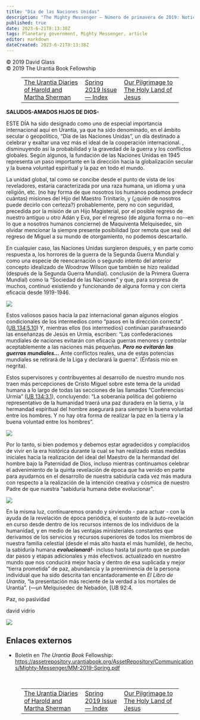 ```yaml
---
title: "Día de las Naciones Unidas"
description: "The Mighty Messenger — Número de primavera de 2019: Noticias y opiniones para los lectores de El Libro de Urantia"
published: true
date: 2023-6-21T8:13:38Z
tags: Planetary government, Mighty Messenger, article
editor: markdown
dateCreated: 2023-6-21T8:13:38Z
---
```


<p class="v-card v-sheet theme--light grey lighten-3 px-2">© 2019 David Glass<br>© 2019 The Urantia Book Fellowship</p>
<figure class="table chapter-navigator">
  <table>
    <tbody>
      <tr>
        <td>
        <a href="/en/article/Saskia_Praamsa/The_Urantia_Diaries_of_Harold_and_Martha_Sherman">
          <span class="mdi mdi-arrow-left-drop-circle"></span><span class="pl-2">The Urantia Diaries of Harold and Martha Sherman</span>
        </a>
        </td>
        <td>
        <a href="/en/index/articles_mighty_messenger#spring-2019-issue">
          <span class="mdi mdi-book-open-variant"></span><span class="pl-2">Spring 2019 Issue — Index</span>
        </a>
        </td>
        <td>
        <a href="/en/article/Jacky_Koury_and_others/Our_Pilgrimage_to_The_Holy_Land_of_Jesus">
          <span class="pr-2">Our Pilgrimage to The Holy Land of Jesus</span><span class="mdi mdi-arrow-right-drop-circle"></span>
        </a>
        </td>
      </tr>
    </tbody>
  </table>
</figure>



**SALUDOS-AMADOS HIJOS DE DIOS-**

ESTE DÍA ha sido designado como uno de especial importancia internacional aquí en Urantia, ya que ha sido denominado, en el ámbito secular o geopolítico, “Día de las Naciones Unidas”, un día destinado a celebrar y exaltar una vez más el ideal de la cooperación internacional. , disminuyendo así la probabilidad y la gravedad de la guerra y los conflictos globales. Según algunos, la fundación de las Naciones Unidas en 1945 representa un paso importante en la dirección hacia la globalización secular y la buena voluntad espiritual y la paz en todo el mundo.

La unidad global, tal como se concibe desde el punto de vista de los reveladores, estaría caracterizada por una raza humana, un idioma y una religión, etc. (no hay forma de que nosotros los humanos podamos predecir cuántas) misiones del Hijo del Maestro Trinitario, y (¿quién de nosotros puede decirlo con certeza?) probablemente, pero no con seguridad, precedida por la misión de un Hijo Magisterial, por el posible regreso de nuestro antiguo u otro Adán y Eva, por el regreso (de alguna forma o no--en lo que a nosotros humanos concierne) de Maquiventa Melquisedec, sin olvidar mencionar la siempre presente posibilidad (por remota que sea) del regreso de Miguel a su mundo de otorgamiento, no podemos descartarlo.

En cualquier caso, las Naciones Unidas surgieron después, y en parte como respuesta a, los horrores de la guerra de la Segunda Guerra Mundial y como una especie de reencarnación o segundo intento del anterior concepto idealizado de Woodrow Wilson que también se hizo realidad (después de la Segunda Guerra Mundial). conclusión de la Primera Guerra Mundial) como la “Sociedad de las Naciones” y que, para sorpresa de muchos, continuó existiendo y funcionando de alguna forma y con cierta eficacia desde 1919-1946.

<figura id="Figura_1" clase="imagen urantiapedia">
<img src="/image/article/The_Mighty_Messenger/2019_Spring/032.jpg">
</figura>

Estos valiosos pasos hacia la paz internacional ganan algunos elogios condicionales de los intermedios como “pasos en la dirección correcta”. ([UB 134:5.10](/en/The_Urantia_Book/134#p5_10)) Y, mientras ellos (los intermedios) continúan parafraseando las enseñanzas de Jesús en Urmia, escriben: “Las confederaciones mundiales de naciones evitarán con eficacia guerras menores y controlar aceptablemente a las naciones más pequeñas. ***Pero no evitarán las guerras mundiales...*** Ante conflictos reales, una de estas potencias mundiales se retirará de la Liga y declarará la guerra”. (Énfasis mío en negrita).

Estos supervisores y contribuyentes al desarrollo de nuestro mundo nos traen más percepciones de Cristo Miguel sobre este tema de la unidad humana a lo largo de todas las secciones de las llamadas “Conferencias Urmia” ([UB 134:3.1](/en/The_Urantia_Book/134#p3_1 )), concluyendo: “La soberanía política del gobierno representativo de la humanidad traerá una paz duradera en la tierra, y la hermandad espiritual del hombre asegurará para siempre la buena voluntad entre los hombres. Y no hay otra forma de realizar la paz en la tierra y la buena voluntad entre los hombres”.

<figura id="Figura_2" clase="imagen urantiapedia estilo-imagen-alinear-izquierda">
<img src="/image/article/The_Mighty_Messenger/2019_Spring/018.jpg">
</figura>

Por lo tanto, si bien podemos y debemos estar agradecidos y complacidos de vivir en la era histórica durante la cual se han realizado estas medidas iniciales hacia la realización del ideal del Maestro de la hermandad del hombre bajo la Paternidad de Dios, incluso mientras continuamos celebrar el advenimiento de la quinta revelación de época que ha venido en parte para ayudarnos en el desarrollo de nuestra sabiduría cada vez más madura con respecto a la realización de la intención creativa y cósmica de nuestro Padre de que nuestra "sabiduría humana debe evolucionar".

<figura id="Figura_3" clase="imagen urantiapedia">
<img src="/image/article/The_Mighty_Messenger/2019_Spring/016.jpg">
</figura>

En la misma luz, continuaremos orando y sirviendo - para actuar - con la ayuda de la revelación de época periódica, el sustento de la auto-revelación en curso desde dentro de los recursos internos de los individuos de la humanidad, y en medio de las ventajas ministeriales constantes que derivamos de los servicios y recursos superiores de todos los miembros de nuestra familia celestial (desde el más alto hasta el más humilde), de hecho, la sabiduría humana ***evolucionará!***- incluso hasta tal punto que se puedan dar pasos y etapas adicionales y más efectivos. actualizado en nuestro mundo que nos conducirá mejor hacia y dentro de esa suplicada y mejor “tierra prometida” de paz, abundancia y la preeminencia de la persona individual que ha sido descrita tan encantadoramente en _El Libro de Urantia_, “la presentación más reciente de la verdad a los mortales de Urantia”. (—un Melquisedec de Nebadón, [UB 92:4.

Paz, no pasividad

david vidrio

<figura id="Figura_4" clase="imagen urantiapedia">
<img src="/image/article/The_Mighty_Messenger/2019_Spring/017.jpg">
</figura>

## Enlaces externos

* Boletín en _The Urantia Book_ Fellowship: https://assetrepository.urantiabook.org/AssetRepository/Communications/Mighty-Messenger/MM-2019-Spring.pdf

<br>

<figure class="table chapter-navigator">
  <table>
    <tbody>
      <tr>
        <td>
        <a href="/en/article/Saskia_Praamsa/The_Urantia_Diaries_of_Harold_and_Martha_Sherman">
          <span class="mdi mdi-arrow-left-drop-circle"></span><span class="pl-2">The Urantia Diaries of Harold and Martha Sherman</span>
        </a>
        </td>
        <td>
        <a href="/en/index/articles_mighty_messenger#spring-2019-issue">
          <span class="mdi mdi-book-open-variant"></span><span class="pl-2">Spring 2019 Issue — Index</span>
        </a>
        </td>
        <td>
        <a href="/en/article/Jacky_Koury_and_others/Our_Pilgrimage_to_The_Holy_Land_of_Jesus">
          <span class="pr-2">Our Pilgrimage to The Holy Land of Jesus</span><span class="mdi mdi-arrow-right-drop-circle"></span>
        </a>
        </td>
      </tr>
    </tbody>
  </table>
</figure>
